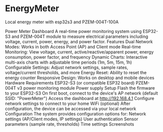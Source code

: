 # EnergyMeter
Local energy meter with esp32s3 and PZEM-004T-100A

Power Meter Dashboard
A real-time power monitoring system using ESP32-S3 and PZEM-004T module to measure electrical parameters including voltage, current, power, energy, and power factor.
Features
Dual Network Modes: Works in both Access Point (AP) and Client mode
Real-time Monitoring: View voltage, current, active/reactive/apparent power, energy consumption, power factor, and frequency
Dynamic Charts: Interactive multi-axis charts with adjustable time periods (1m, 5m, 15m, 1h)
Configurable Settings: Adjust network settings, sample rates, voltage/current thresholds, and more
Energy Reset: Ability to reset the energy counter
Responsive Design: Works on desktop and mobile devices
Hardware Requirements
ESP32-S3 (or compatible ESP32 board)
PZEM-004T v3 power monitoring module
Power supply
Setup
Flash the firmware to your ESP32-S3
On first boot, connect to the device's AP network (default SSID: "PowerMeter")
Access the dashboard at http://192.168.4.1
Configure network settings to connect to your home WiFi (optional)
After configuration, the device can be accessed via your local network
Configuration
The system provides configuration options for:
Network settings (AP/Client modes, IP settings)
User authentication
Sensor parameters (sample rate, thresholds)
Time settings
Screenshots